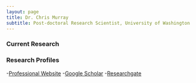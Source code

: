 ```yaml
---
layout: page
title: Dr. Chris Murray
subtitle: Post-doctoral Research Scientist, University of Washington
---
```


### Current Research



### Research Profiles

-[Professional Website](http://christophersmurray.com/)
-[Google Scholar](https://scholar.google.com/citations?user=gkmAH6EAAAAJ&hl=en&authuser=1)
-[Researchgate](https://www.researchgate.net/profile/Christopher_Murray8)

